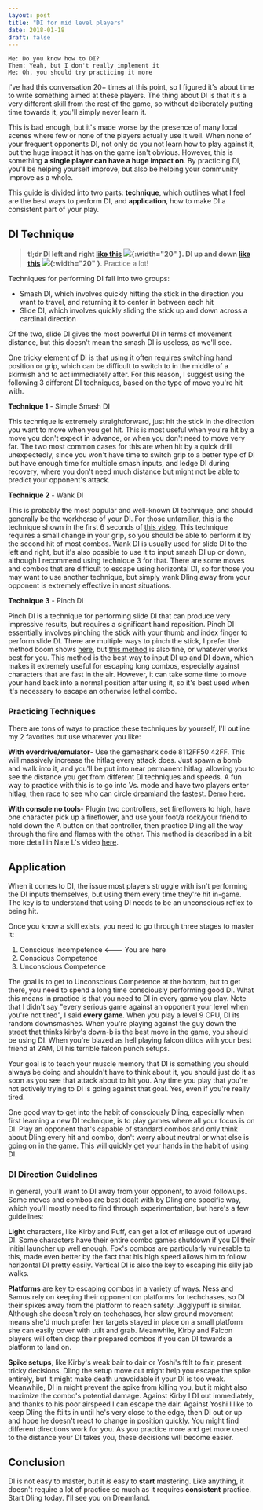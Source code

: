 ```yaml
---
layout: post
title: "DI for mid level players"
date: 2018-01-18
draft: false
---
```

```
Me: Do you know how to DI?
Them: Yeah, but I don't really implement it
Me: Oh, you should try practicing it more
```
I've had this conversation 20+ times at this point, so I figured it's about time to write something aimed at these players. The thing about DI is that it's a very different skill from the rest of the game, so without deliberately putting time towards it, you'll simply never learn it.

This is bad enough, but it's made worse by the presence of many local scenes where few or none of the players actually use it well. When none of your frequent opponents DI, not only do you not learn how to play against it, but the huge impact it has on the game isn't obvious. However, this is something **a single player can have a huge impact on**. By practicing DI, you'll be helping yourself improve, but also be helping your community improve as a whole.

This guide is divided into two parts: **technique**, which outlines what I feel are the best ways to perform DI, and **application**, how to make DI a consistent part of your play.

## DI Technique

> **tl;dr DI left and right [like this](https://www.youtube.com/watch?v=O8F13WU6ERY) ![](/guides/img/youtube-logo.png){:width="20" }. DI up and down [like this](https://www.youtube.com/watch?v=oUV8toQngWs) ![](/guides/img/youtube-logo.png){:width="20" }**. Practice a lot!

Techniques for performing DI fall into two groups:
* Smash DI, which involves quickly hitting the stick in the direction you want to travel, and returning it to center in between each hit
* Slide DI, which involves quickly sliding the stick up and down across a cardinal direction

Of the two, slide DI gives the most powerful DI in terms of movement distance, but this doesn't mean the smash DI is useless, as we'll see.

One tricky element of DI is that using it often requires switching hand position or grip, which can be difficult to switch to in the middle of a skirmish and to act immediately after. For this reason, I suggest using the following 3 different DI techniques, based on the type of move you're hit with.

**Technique 1** - Simple Smash DI

This technique is extremely straightforward, just hit the stick in the direction you want to move when you get hit. This is most useful when you're hit by a move you don't expect in advance, or when you don't need to move very far. The two most common cases for this are when hit by a quick drill unexpectedly, since you won't have time to switch grip to a better type of DI but have enough time for multiple smash inputs, and ledge DI during recovery, where you don't need much distance but might not be able to predict your opponent's attack.

**Technique 2** - Wank DI

This is probably the most popular and well-known DI technique, and should generally be the workhorse of your DI. For those unfamiliar, this is the technique shown in the first 6 seconds of [this video](https://www.youtube.com/watch?v=O8F13WU6ERY). This technique requires a small change in your grip, so you should be able to perform it by the second hit of most combos. Wank DI is usually used for slide DI to the left and right, but it's also possible to use it to input smash DI up or down, although I recommend using technique 3 for that. There are some moves and combos that are difficult to escape using horizontal DI, so for those you may want to use another technique, but simply wank DIing away from your opponent is extremely effective in most situations.

**Technique 3** - Pinch DI

Pinch DI is a technique for performing slide DI that can produce very impressive results, but requires a significant hand reposition. Pinch DI essentially involves pinching the stick with your thumb and index finger to perform slide DI. There are multiple ways to pinch the stick, I prefer the method boom shows [here](https://www.youtube.com/watch?v=oUV8toQngWs), but [this method](https://youtu.be/O8F13WU6ERY?list=PL2EzchdDL7j-WX9miCz_nrmuhcRI5S_YS&t=7) is also fine, or whatever works best for you. This method is the best way to input DI up and DI down, which makes it extremely useful for escaping long combos, especially against characters that are fast in the air. However, it can take some time to move your hand back into a normal position after using it, so it's best used when it's necessary to escape an otherwise lethal combo.

### Practicing Techniques

There are tons of ways to practice these techniques by yourself, I'll outline my 2 favorites but use whatever you like:

**With everdrive/emulator**- Use the gameshark code 8112FF50 42FF. This will massively increase the hitlag every attack does. Just spawn a bomb and walk into it, and you'll be put into near permanent hitlag, allowing you to see the distance you get from different DI techniques and speeds. A fun way to practice with this is to go into Vs. mode and have two players enter hitlag, then race to see who can circle dreamland the fastest. [Demo here.](https://youtu.be/rzkNIPe4MxM?t=35)

**With console no tools**- Plugin two controllers, set fireflowers to high, have one character pick up a fireflower, and use your foot/a rock/your friend to hold down the A button on that controller, then practice DIing all the way through the fire and flames with the other. This method is described in a bit more detail in Nate L's video [here](https://youtu.be/z2AMwg-oSVo?t=107).

## Application

When it comes to DI, the issue most players struggle with isn't performing the DI inputs themselves, but using them every time they're hit in-game. The key is to understand that using DI needs to be an unconscious reflex to being hit.

Once you know a skill exists, you need to go through three stages to master it:

1. Conscious Incompetence   <--- You are here
2. Conscious Competence
3. Unconscious Competence

The goal is to get to Unconscious Competence at the bottom, but to get there, you need to spend a long time consciously performing good DI. What this means in practice is that you need to DI in every game you play. Note that I didn't say "every serious game against an opponent your level when you're not tired", I said **every game**. When you play a level 9 CPU, DI its random downsmashes. When you're playing against the guy down the street that thinks kirby's down-b is the best move in the game, you should be using DI. When you're blazed as hell playing falcon dittos with your best friend at 2AM, DI his terrible falcon punch setups.

Your goal is to teach your muscle memory that DI is something you should always be doing and shouldn't have to think about it, you should just do it as soon as you see that attack about to hit you. Any time you play that you're not actively trying to DI is going against that goal. Yes, even if you're really tired.

One good way to get into the habit of consciously DIing, especially when first learning a new DI technique, is to play games where all your focus is on DI. Play an opponent that's capable of standard combos and only think about DIing every hit and combo, don't worry about neutral or what else is going on in the game. This will quickly get your hands in the habit of using DI.

### DI Direction Guidelines

In general, you'll want to DI away from your opponent, to avoid followups. Some moves and combos are best dealt with by DIing one specific way, which you'll mostly need to find through experimentation, but here's a few guidelines:

**Light** characters, like Kirby and Puff, can get a lot of mileage out of upward DI. Some characters have their entire combo games shutdown if you DI their initial launcher up well enough. Fox's combos are particularly vulnerable to this, made even better by the fact that his high speed allows him to follow horizontal DI pretty easily. Vertical DI is also the key to escaping his silly jab walks.

**Platforms** are key to escaping combos in a variety of ways. Ness and Samus rely on keeping their opponent on platforms for techchases, so DI their spikes away from the platform to reach safety. Jigglypuff is similar. Although she doesn't rely on techchases, her slow ground movement means she'd much prefer her targets stayed in place on a small platform she can easily cover with utilt and grab. Meanwhile, Kirby and Falcon players will often drop their prepared combos if you can DI towards a platform to land on.

**Spike setups**, like Kirby's weak bair to dair or Yoshi's ftilt to fair, present tricky decisions. DIing the setup move out might help you escape the spike entirely, but it might make death unavoidable if your DI is too weak. Meanwhile, DI in might prevent the spike from killing you, but it might also maximize the combo's potential damage. Against Kirby I DI out immediately, and thanks to his poor airspeed I can escape the dair. Against Yoshi I like to keep DIing the ftilts in until he's very close to the edge, then DI out or up and hope he doesn't react to change in position quickly. You might find different directions work for you. As you practice more and get more used to the distance your DI takes you, these decisions will become easier.

## Conclusion

DI is not easy to master, but it *is* easy to **start** mastering. Like anything, it doesn't require a lot of practice so much as it requires **consistent** practice. Start DIing today. I'll see you on Dreamland.

